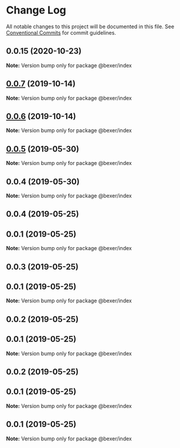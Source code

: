 # Change Log

All notable changes to this project will be documented in this file.
See [Conventional Commits](https://conventionalcommits.org) for commit guidelines.

## 0.0.15 (2020-10-23)

**Note:** Version bump only for package @bexer/index





## [0.0.7](https://github.com/error-reporter/bexer/compare/@bexer/index@0.0.6...@bexer/index@0.0.7) (2019-10-14)

**Note:** Version bump only for package @bexer/index





## [0.0.6](https://github.com/error-reporter/bexer/compare/@bexer/index@0.0.5...@bexer/index@0.0.6) (2019-10-14)

**Note:** Version bump only for package @bexer/index





## [0.0.5](https://github.com/error-reporter/bexer/compare/@bexer/index@0.0.4...@bexer/index@0.0.5) (2019-05-30)

**Note:** Version bump only for package @bexer/index





## 0.0.4 (2019-05-30)

**Note:** Version bump only for package @bexer/index





## 0.0.4 (2019-05-25)



## 0.0.1 (2019-05-25)

**Note:** Version bump only for package @bexer/index





## 0.0.3 (2019-05-25)



## 0.0.1 (2019-05-25)

**Note:** Version bump only for package @bexer/index





## 0.0.2 (2019-05-25)



## 0.0.1 (2019-05-25)

**Note:** Version bump only for package @bexer/index





## 0.0.2 (2019-05-25)



## 0.0.1 (2019-05-25)

**Note:** Version bump only for package @bexer/index





## 0.0.1 (2019-05-25)

**Note:** Version bump only for package @bexer/index
